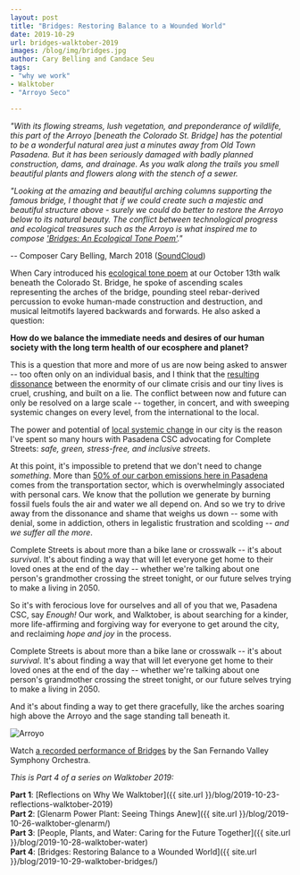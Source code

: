 ```yaml
---
layout: post
title: "Bridges: Restoring Balance to a Wounded World"
date: 2019-10-29
url: bridges-walktober-2019
images: /blog/img/bridges.jpg
author: Cary Belling and Candace Seu
tags:
- "why we work"
- Walktober
- "Arroyo Seco"

---
```


*"With its flowing streams, lush vegetation, and preponderance of wildlife, this part of the Arroyo [beneath the Colorado St. Bridge] has the potential to be a wonderful natural area just a minutes away from Old Town Pasadena. But it has been seriously damaged with badly planned construction, dams, and drainage. As you walk along the trails you smell beautiful plants and flowers along with the stench of a sewer.*

*"Looking at the amazing and beautiful arching columns supporting the famous bridge, I thought that if we could create such a majestic and beautiful structure above - surely we could do better to restore the Arroyo below to its natural beauty. The conflict between technological progress and ecological treasures such as the Arroyo is what inspired me to compose ['Bridges: An Ecological Tone Poem'](https://www.youtube.com/watch?v=1RgySAShbsY)."* 

-- Composer Cary Belling, March 2018 ([SoundCloud](https://soundcloud.com/carybelling/tracks))

When Cary introduced his [ecological tone poem](https://www.youtube.com/watch?v=1RgySAShbsY) at our October 13th walk beneath the Colorado St. Bridge, he spoke of ascending scales representing the arches of the bridge, pounding steel rebar-derived percussion to evoke human-made construction and destruction, and musical leitmotifs layered backwards and forwards. He also asked a question: 

**How do we balance the immediate needs and desires of our human society with the long term health of our ecosphere and planet?** 

This is a question that more and more of us are now being asked to answer -- too often only on an individual basis, and I think that the [resulting dissonance](https://twitter.com/MaryHeglar/status/1188264016902283264) between the enormity of our climate crisis and our tiny lives is cruel, crushing, and built on a lie. The conflict between now and future can only be resolved on a large scale -- together, in concert, and with sweeping systemic changes on every level, from the international to the local.

The power and potential of [local systemic change](https://rael.berkeley.edu/2018/04/new-rael-publication-highlights-carbon-footprint-planning-quantifying-local-and-state-mitigation-opportunities-for-700-california-cities/) in our city is the reason I've spent so many hours with Pasadena CSC advocating for Complete Streets: *safe, green, stress-free, and inclusive streets*. 

At this point, it's impossible to pretend that we don't need to change *something*. More than [50% of our carbon emissions here in Pasadena](https://twitter.com/qpy/status/1182354608007417857) comes from the transportation sector, which is overwhelmingly associated with personal cars. We know that the pollution we generate by burning fossil fuels fouls the air and water we all depend on. And so we try to drive away from the dissonance and shame that weighs us down -- some with denial, some in addiction, others in legalistic frustration and scolding -- *and we suffer all the more*. 

<div class="pulledquote">Complete Streets is about more than a bike lane or crosswalk -- it's about <em>survival</em>. It's about finding a way that will let everyone get home to their loved ones at the end of the day -- whether we're talking about one person's grandmother crossing the street tonight, or our future selves trying to make a living in 2050.</div>

So it's with ferocious love for ourselves and all of you that we, Pasadena CSC, say *Enough!* Our work, and Walktober, is about searching for a kinder, more life-affirming and forgiving way for everyone to get around the city, and reclaiming *hope and joy* in the process.

Complete Streets is about more than a bike lane or crosswalk -- it's about *survival*. It's about finding a way that will let everyone get home to their loved ones at the end of the day -- whether we're talking about one person's grandmother crossing the street tonight, or our future selves trying to make a living in 2050. 

And it's about finding a way to get there gracefully, like the arches soaring high above the Arroyo and the sage standing tall beneath it.

<img class="img-fluid" alt="Arroyo" src="{{ site.url }}/blog/img/bridges.jpg" />

Watch [a recorded performance of Bridges](https://www.youtube.com/watch?v=1RgySAShbsY) by the San Fernando Valley Symphony Orchestra.


*This is Part 4 of a series on Walktober 2019:*

**Part 1**: [Reflections on Why We Walktober]({{ site.url }}/blog/2019-10-23-reflections-walktober-2019)  
**Part 2**: [Glenarm Power Plant: Seeing Things Anew]({{ site.url }}/blog/2019-10-26-walktober-glenarm/)  
**Part 3**: [People, Plants, and Water: Caring for the Future Together]({{ site.url }}/blog/2019-10-28-walktober-water)  
**Part 4**: [Bridges: Restoring Balance to a Wounded World]({{ site.url }}/blog/2019-10-29-walktober-bridges/)